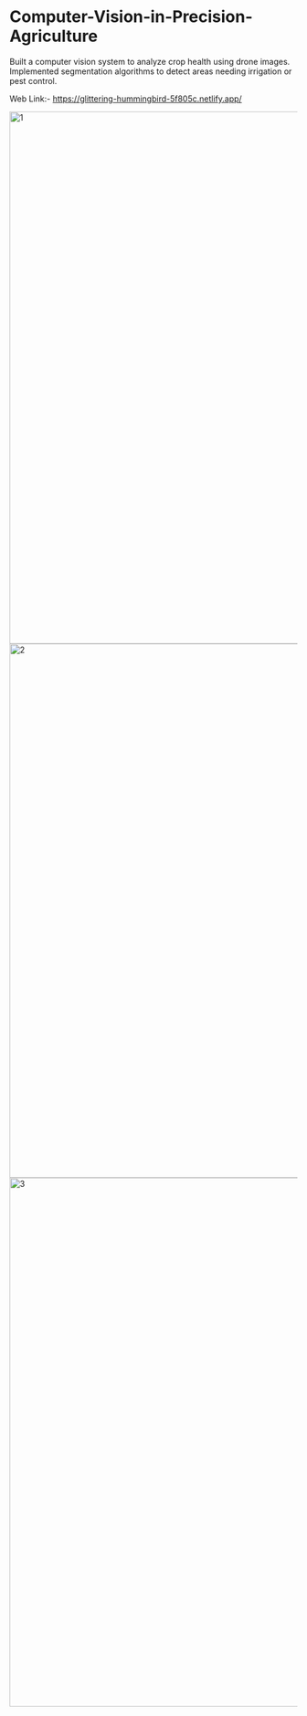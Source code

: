 # Computer-Vision-in-Precision-Agriculture
Built a computer vision system to analyze crop health using drone images.  Implemented segmentation algorithms to detect areas needing irrigation or pest control.

Web Link:- https://glittering-hummingbird-5f805c.netlify.app/

<img width="932" alt="1" src="https://github.com/user-attachments/assets/6d91c550-7a57-49c5-8227-5690756bbc6d" />

<img width="935" alt="2" src="https://github.com/user-attachments/assets/ab9d65c8-fd58-483c-88ad-f93e8d318472" />

<img width="926" alt="3" src="https://github.com/user-attachments/assets/0f267098-e53d-42d8-8e2f-17bf9c0e17ed" />

